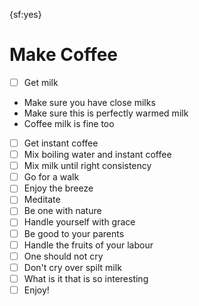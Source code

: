 {sf:yes}
# Make Coffee

- [ ] Get milk
- Make sure you have close milks
- Make sure this is perfectly warmed milk
- Coffee milk is fine too
- [ ] Get instant coffee
- [ ] Mix boiling water and instant coffee
- [ ] Mix milk until right consistency
- [ ] Go for a walk
- [ ] Enjoy the breeze
- [ ] Meditate
- [ ] Be one with nature
- [ ] Handle yourself with grace
- [ ] Be good to your parents
- [ ] Handle the fruits of your labour
- [ ] One should not cry
- [ ] Don't cry over spilt milk
- [ ] What is it that is so interesting
- [ ] Enjoy!